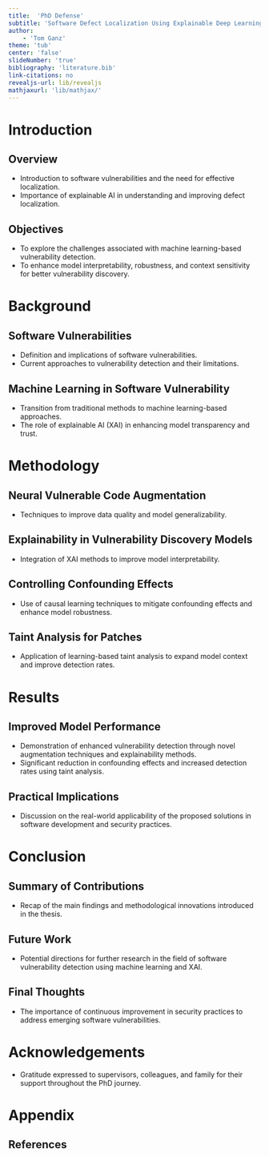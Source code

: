 ```yaml
---
title:  'PhD Defense'
subtitle: 'Software Defect Localization Using Explainable Deep Learning'
author: 
    - 'Tom Ganz'
theme: 'tub'
center: 'false'
slideNumber: 'true'
bibliography: 'literature.bib'
link-citations: no
revealjs-url: lib/revealjs
mathjaxurl: 'lib/mathjax/'
---
```


# Introduction

## Overview

- Introduction to software vulnerabilities and the need for effective localization.
- Importance of explainable AI in understanding and improving defect localization.

## Objectives

- To explore the challenges associated with machine learning-based vulnerability detection.
- To enhance model interpretability, robustness, and context sensitivity for better vulnerability discovery.

# Background

## Software Vulnerabilities

- Definition and implications of software vulnerabilities.
- Current approaches to vulnerability detection and their limitations.

## Machine Learning in Software Vulnerability

- Transition from traditional methods to machine learning-based approaches.
- The role of explainable AI (XAI) in enhancing model transparency and trust.

# Methodology

## Neural Vulnerable Code Augmentation

- Techniques to improve data quality and model generalizability.

## Explainability in Vulnerability Discovery Models

- Integration of XAI methods to improve model interpretability.

## Controlling Confounding Effects

- Use of causal learning techniques to mitigate confounding effects and enhance model robustness.

## Taint Analysis for Patches

- Application of learning-based taint analysis to expand model context and improve detection rates.

# Results

## Improved Model Performance

- Demonstration of enhanced vulnerability detection through novel augmentation techniques and explainability methods.
- Significant reduction in confounding effects and increased detection rates using taint analysis.

## Practical Implications

- Discussion on the real-world applicability of the proposed solutions in software development and security practices.

# Conclusion

## Summary of Contributions

- Recap of the main findings and methodological innovations introduced in the thesis.

## Future Work

- Potential directions for further research in the field of software vulnerability detection using machine learning and XAI.

## Final Thoughts

- The importance of continuous improvement in security practices to address emerging software vulnerabilities.

# Acknowledgements

- Gratitude expressed to supervisors, colleagues, and family for their support throughout the PhD journey.

# Appendix

## References
